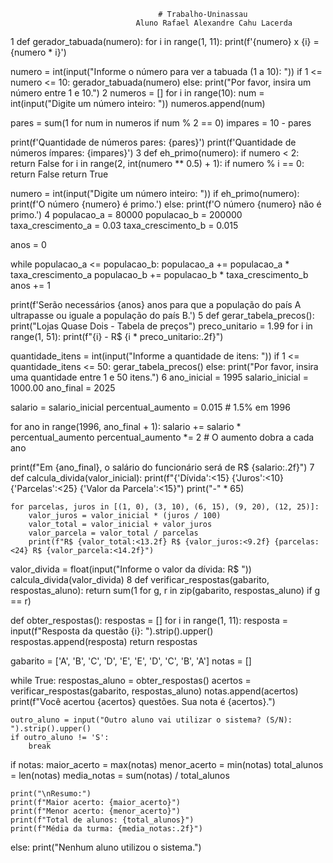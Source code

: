                                      # Trabalho-Uninassau
                                Aluno Rafael Alexandre Cahu Lacerda 


 1 
 def gerador_tabuada(numero):
    for i in range(1, 11):
        print(f'{numero} x {i} = {numero * i}')

numero = int(input("Informe o número para ver a tabuada (1 a 10): "))
if 1 <= numero <= 10:
    gerador_tabuada(numero)
else:
    print("Por favor, insira um número entre 1 e 10.")
  2
  numeros = []
for i in range(10):
    num = int(input("Digite um número inteiro: "))
    numeros.append(num)

pares = sum(1 for num in numeros if num % 2 == 0)
impares = 10 - pares

print(f'Quantidade de números pares: {pares}')
print(f'Quantidade de números ímpares: {impares}')
   3
   def eh_primo(numero):
    if numero < 2:
        return False
    for i in range(2, int(numero ** 0.5) + 1):
        if numero % i == 0:
            return False
    return True

numero = int(input("Digite um número inteiro: "))
if eh_primo(numero):
    print(f'O número {numero} é primo.')
else:
    print(f'O número {numero} não é primo.')
    4
    populacao_a = 80000
populacao_b = 200000
taxa_crescimento_a = 0.03
taxa_crescimento_b = 0.015

anos = 0

while populacao_a <= populacao_b:
    populacao_a += populacao_a * taxa_crescimento_a
    populacao_b += populacao_b * taxa_crescimento_b
    anos += 1

print(f'Serão necessários {anos} anos para que a população do país A ultrapasse ou iguale a população do país B.')
     5
     def gerar_tabela_precos():
    print("Lojas Quase Dois - Tabela de preços")
    preco_unitario = 1.99
    for i in range(1, 51):
        print(f"{i} - R$ {i * preco_unitario:.2f}")

quantidade_itens = int(input("Informe a quantidade de itens: "))
if 1 <= quantidade_itens <= 50:
    gerar_tabela_precos()
else:
    print("Por favor, insira uma quantidade entre 1 e 50 itens.")
      6
      ano_inicial = 1995
salario_inicial = 1000.00
ano_final = 2025

salario = salario_inicial
percentual_aumento = 0.015  # 1.5% em 1996

for ano in range(1996, ano_final + 1):
    salario += salario * percentual_aumento
    percentual_aumento *= 2  # O aumento dobra a cada ano

print(f"Em {ano_final}, o salário do funcionário será de R$ {salario:.2f}")
       7
       def calcula_divida(valor_inicial):
    print(f"{'Dívida':<15} {'Juros':<10} {'Parcelas':<25} {'Valor da Parcela':<15}")
    print("-" * 65)

    for parcelas, juros in [(1, 0), (3, 10), (6, 15), (9, 20), (12, 25)]:
        valor_juros = valor_inicial * (juros / 100)
        valor_total = valor_inicial + valor_juros
        valor_parcela = valor_total / parcelas
        print(f"R$ {valor_total:<13.2f} R$ {valor_juros:<9.2f} {parcelas:<24} R$ {valor_parcela:<14.2f}")

valor_divida = float(input("Informe o valor da dívida: R$ "))
calcula_divida(valor_divida)
        8
        def verificar_respostas(gabarito, respostas_aluno):
    return sum(1 for g, r in zip(gabarito, respostas_aluno) if g == r)

def obter_respostas():
    respostas = []
    for i in range(1, 11):
        resposta = input(f"Resposta da questão {i}: ").strip().upper()
        respostas.append(resposta)
    return respostas

gabarito = ['A', 'B', 'C', 'D', 'E', 'E', 'D', 'C', 'B', 'A']
notas = []

while True:
    respostas_aluno = obter_respostas()
    acertos = verificar_respostas(gabarito, respostas_aluno)
    notas.append(acertos)
    print(f"Você acertou {acertos} questões. Sua nota é {acertos}.")

    outro_aluno = input("Outro aluno vai utilizar o sistema? (S/N): ").strip().upper()
    if outro_aluno != 'S':
        break

if notas:
    maior_acerto = max(notas)
    menor_acerto = min(notas)
    total_alunos = len(notas)
    media_notas = sum(notas) / total_alunos

    print("\nResumo:")
    print(f"Maior acerto: {maior_acerto}")
    print(f"Menor acerto: {menor_acerto}")
    print(f"Total de alunos: {total_alunos}")
    print(f"Média da turma: {media_notas:.2f}")
else:
    print("Nenhum aluno utilizou o sistema.")
